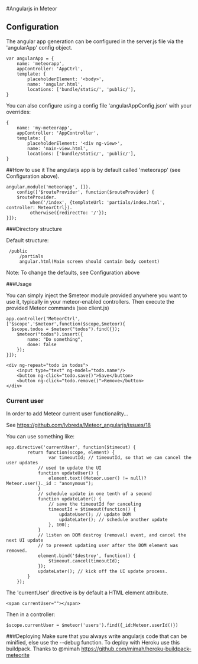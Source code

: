 #Angularjs in Meteor

## Configuration

The angular app generation can be configured in the server.js file via the 'angularApp' config object.

    var angularApp = {
        name: 'meteorapp',
        appController: 'AppCtrl',
        template: {
            placeholderElement: '<body>',
            name: 'angular.html',
            locations: ['bundle/static/', 'public/'],    
    }     

You can also configure using a config file 'angularAppConfig.json' with your overrides:

    {
        name: 'my-meteorapp',
        appController: 'AppController',
        template: {
            placeholderElement: '<div ng-view>',
            name: 'main-view.html',
            locations: ['bundle/static/', 'public/'],    
    }

##How to use it
The angularjs app is by default called 'meteorapp' (see Configuration above).

    angular.module('meteorapp', []).
        config(['$routeProvider', function($routeProvider) {
        $routeProvider.
             when('/index', {templateUrl: 'partials/index.html',   controller: MeteorCtrl}).
             otherwise({redirectTo: '/'});
    }]);


###Directory structure

Default structure:

     /public
         /partials
         angular.html(Main screen should contain body content)

Note: To change the defaults, see Configuration above

###Usage

You can simply inject the $meteor module provided anywhere you want to use it, typically in your meteor-enabled controllers. Then execute the provided Meteor commands (see client.js)

    app.controller('MeteorCtrl', ['$scope','$meteor',function($scope,$meteor){
      $scope.todos = $meteor("todos").find({});
    	$meteor("todos").insert({
    	    name: "Do something",
    	    done: false
    	});
    }]);

    <div ng-repeat="todo in todos">
        <input type="text" ng-model="todo.name"/>
        <button ng-click="todo.save()">Save</button>
        <button ng-click="todo.remove()">Remove</button>
    </div>

### Current user
In order to add Meteor current user functionality...

See https://github.com/lvbreda/Meteor_angularjs/issues/18

You can use something like:

    app.directive('currentUser', function($timeout) {
            return function(scope, element) {
                    var timeoutId; // timeoutId, so that we can cancel the user updates
                // used to update the UI
                function updateUser() {
                    element.text((Meteor.user() != null)? Meteor.user()._id : "anonymous");
                }
                // schedule update in one tenth of a second
                function updateLater() {
                    // save the timeoutId for canceling
                    timeoutId = $timeout(function() {
                        updateUser(); // update DOM
                        updateLater(); // schedule another update
                    }, 100);
                }
                // listen on DOM destroy (removal) event, and cancel the next UI update
                // to prevent updating user after the DOM element was removed.
                element.bind('$destroy', function() {
                    $timeout.cancel(timeoutId);
                });
                updateLater(); // kick off the UI update process.
            }
        });

The 'currentUser' directive is by default a HTML element attribute.

    <span currentUser=""></span>

Then in a controller:

    $scope.currentUser = $meteor('users').find({_id:Meteor.userId()})

###Deploying
Make sure that you always write angularjs code that can be minified, else use the --debug function. To deploy with Heroku use this buildpack. Thanks to @mimah
https://github.com/mimah/heroku-buildpack-meteorite
